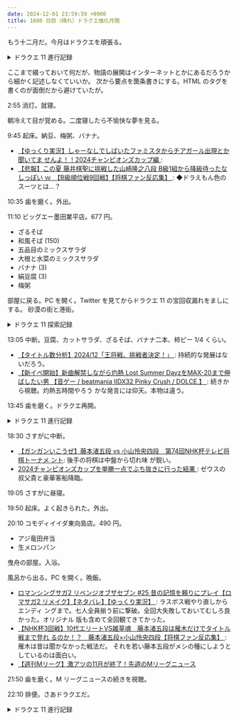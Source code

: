 ```yaml
---
date: 2024-12-01 23:59:59 +0900
title: 1680 日目（晴れ）ドラクエ強化月間
---
```


もう十二月だ。今月はドラクエを頑張る。

<details><summary>ドラクエ 11 進行記録</summary>
<p>グロッタ孤児院の地下には蜘蛛の巣が張る大きな洞穴が広がっている。
奥に行くとハンフリーがいてクモの魔物にマルティナを捧げようとしている。
気絶していたふりをしていたマルティナは起き上がって武闘会参加者らを救出。
主人公一行は魔物を退治する。
ハンフリーは孤児院を回すために武闘会を優勝し続ける必要があり、己の能力を増進するためのドーピング剤を魔物から提供されていたのだった。
ドーピング剤は武闘会出場者級の強者を文字通り搾り取ったものだった。
度重なるドーピングでハンフリーの肉体はもうボロボロ。</p>

<p>表彰式。エキシビションマッチの後に虹色の枝を得られるはずだったが、これが盗まれていた。
盗んだロウ本人から置き手紙が残されていて、ユグノア城で会って話をすることになる。
先に当地へ行く必要はやはりなかった。</p>

<p>ユグノア城では主人公、ロウ、マルティナの関係が解明するかなり長いイベントがある。
マルティナが実はデルカダール王の娘だというのは、本編序盤で一度だけ言及があったので覚えていたが、
プロローグで主人公を抱えていた人物その人であることに気づかなんだ。
長時間プレイで洞察力が落ちている。</p>

<p>デルカダール兵らに囲まれる。何か変な地形だと思っていたところだ。
かつてのような窮地に陥るが、今回こそマルティナの裂帛の気合で逃亡成功。
謎の小屋へ。</p>

<p>朝になり表へ出るとグレッグ将軍が単騎で登場。マルティナと一悶着。アニメーションがすごい。
グレッグ将軍はマルティナが生きていることがわかったのだから、態度を変えることを考えたほうがいい。</p>

<p>パーティーと合流。虹の枝が突然光り出し、命の大樹へ至るビジョンを全員が見る。
目的がわかったが、モノの在処が全てはわからないので、世界中で情報を集めることにする。
船を別の場所に出すべく例のカジノ街に行くことにするが、シルビアが浮かぬ顔。</p>

<p>ユグノア城周囲の探索。斜めにジャンプしたりと、立体的に探索しないといけない。
例に漏れず、とうぞくのはなカウントをゼロにできない。</p>

<p>ついでに懐かしのカラーストーン採掘場を攻略。カラーストーンがとんでもないことになっている。
ボスを倒してお礼としてはじゃのつるぎをゲット。主人公のレベルは 30 近いのだが。</p>
</details>

ここまで綴っておいて何だが、物語の展開はインターネットとかにあるだろうから細かく記述しなくていいか。
次から要点を箇条書きにする。HTML のタグを書くのが面倒だから避けていたが。

2:55 消灯。就寝。

朝冷えて目が覚める。二度寝したら不愉快な夢を見る。

9:45 起床。納豆、梅粥、バナナ。

* [【ゆっくり実況】しゃーなしでしばいたファミスタからチアガール出現とか聞いてま
  せんよ！！2024チャンピオンズカップ編
  ](https://www.youtube.com/watch?v=6i_W8EZjgpA): 
* [【悲報】この夏 藤井棋聖に挑戦した山崎隆之八段 B級1組から降級待ったなしっぽい
  ｗ　【B級順位戦9回戦】【将棋ファン反応集】
  ](https://www.youtube.com/watch?v=dvvAZ9kEI64): ◆ドラえもん色のスーツとは…？

10:35 歯を磨く。外出。

11:10 ビッグエー墨田業平店。677 円。

* ざるそば
* 和風そば (150)
* 五品目のミックスサラダ
* 大根と水菜のミックスサラダ
* バナナ (3)
* 絹豆腐 (3)
* 梅粥

部屋に戻る。PC を開く。Twitter を見てからドラクエ 11 の宝回収漏れをましにする。
砂漠の街と港街。

<details><summary>ドラクエ 11 探索記録</summary>
<ul>
  <li>サマディー：探索と競馬のブロンズ杯およびシルバー杯。
  レースのコツがわかった。X ボタンでドリフトという動作が発動するので、コーナーでこれを駆使する。</li>
  <li>ダーハルーネ：探索。魔法のカギの情報を得る。そんな場所に心当たりはない。
  この街には鍵のかかった扉が二つはあるので、残り 8 個だがその先に宝があると信じて捜索を打ち切る。</li>
</ul>
</details>

13:05 中断。豆腐、カットサラダ、ざるそば、バナナ二本、柿ピー 1/4 くらい。

* [【タイトル数分析】2024/12「王将戦、挑戦者決定！」
  ](https://www.youtube.com/watch?v=ZCP-kvrK4mw): 持続的な発展はないだろう。
* [【新イベ開始】新曲解禁しながら灼熱 Lost Summer DayzをMAX-20まで伸ばしたい男
  【音ゲー / beatmania IIDX32 Pinky Crush / DOLCE.】
  ](https://www.youtube.com/watch?v=--9M1ZCklO8): 続きから視聴。灼熱五時間やろう
  かな発言には仰天。本物は違う。

13:45 歯を磨く。ドラクエ再開。

<details><summary>ドラクエ 11 進行記録</summary>
<ul>
  <li>リゾート地で当地の名士に水門を開けるように頼む→外海へ出る</li>
  <li>水路を抜けたところの入江に漂流→人魚イベント発生</li>
  <li>イベントを放置して、外海から到達可能な場所をすべて探索→雪景色のところは奥が深そうで断念</li>
</ul>

<p>人魚イベントを再開する。世界地図の南東になんとか村という漁村があるので、人魚から頼まれた人物を探す。
いつかのクラーゴンに再会、討伐。村に戻って人探しの続き。ここからのドラマがよく出来ていて感心する。
セーブを二つ作って両方の選択肢を試すべきなのだろうが、そうしなかった。</p>

<ul>
  <li>入江に戻って人魚イベントの報酬、マーメイドハープを入手</li>
  <li>最初に船を動かせるようになって目にしたはずの光の柱に飛び込む→海底王国へ</li>
  <li>女王からオーブをすんなりゲット</li>
</ul>

<p>雪国の奥地に行くか、女王のヒントを使うか二択だ。
まず女王の言葉に従って新天地に行き、ルーラの行き先がどこに挿入されるかでこの後の攻略手順を決めよう。</p>
</details>

18:30 さすがに中断。

* [【ガンガンいこうぜ】藤本渚五段 vs 小山怜央四段　第74回NHK杯テレビ将棋トーナメ
  ント](https://www.youtube.com/watch?v=jHwawY0LtL0): 後手の将棋は中盤から切れ味
  が鋭い。
* [2024チャンピオンズカップを単勝一点でぶち抜きに行った結果
  ](https://www.youtube.com/watch?v=qfxr5obAlnw): ゼウスの叔父貴と豪華客船降臨。

19:05 さすがに昼寝。

19:50 起床。よく起きられた。外出。

20:10 コモディイイダ東向島店。490 円。

* アジ竜田弁当
* 生メロンパン

曳舟の部屋。入浴。

風呂から出る。PC を開く。晩飯。

* [ロマンシングサガ2 リベンジオブザセブン #25 昔の記憶を頼りにプレイ【ロマサガ2
  リメイク】【ネタバレ】【ゆっくり実況】
  ](https://www.youtube.com/watch?v=jlCKwXFibWk): ラスボス戦やり直しからエンディ
  ングまで。七人全員揃う前に撃破。全回大失敗しておいてむしろ良かった。オリジナル
  版も含めて全回観てきてかった。
* [【NHK杯3回戦】10代エリートVS雑草魂　藤本渚五段は雁木だけでタイトル戦まで登れ
  るのか！？　藤本渚五段×小山怜央四段【将棋ファン反応集】
  ](https://www.youtube.com/watch?v=I6HytoO4XN4): 雁木は昔は聞かなかった戦法だ。
  それを若い藤本五段がメシの種にしようとしているのは面白い。
* [【週刊Mリーグ】激アツの11月が終了！先週のMリーグニュース
  ](https://www.youtube.com/watch?v=0KeLqxtRAH8)

21:50 歯を磨く。M リーグニュースの続きを視聴。

22:10 排便。さあドラクエだ。

<details><summary>ドラクエ 11 進行記録</summary>
<p>内容が短いから文章で記す。</p>

<p>本当は学校が先なのだろうが、大陸の南のプチャラオ村を目指す。
私の情報整理が正しければここで魔法のカギを入手するはず。
夕方のセーブポイントの北にある。</p>

<p>村の奥にある遺跡で出土した壁画を観光資源にしている村だ。
壁画に描かれた人物の首飾りに鍵が描かれているから狙いは合っているだろう。
ここでも人が失踪する事件が起こっている。壁画が人を吸い込むことをまず突き止める。
村に戻って犯人を突き止めたところで、再度壁画の世界へ……。
一度目にバリアがあった地点の先には、広大かつ立体的な迷路がある。
その奥にボスがいるはずだ。</p>
</details>
